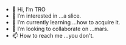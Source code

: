 - 👋 Hi, I’m TRO
- 👀 I’m interested in ...a slice.
- 🌱 I’m currently learning ...how to acquire it.
- 💞️ I’m looking to collaborate on ...mars.
- 📫 How to reach me ...you don't.

<!---
KitsunesForce/KitsunesForce is a ✨ special ✨ repository because its `README.md` (this file) appears on your GitHub profile.
You can click the Preview link to take a look at your changes.
--->
